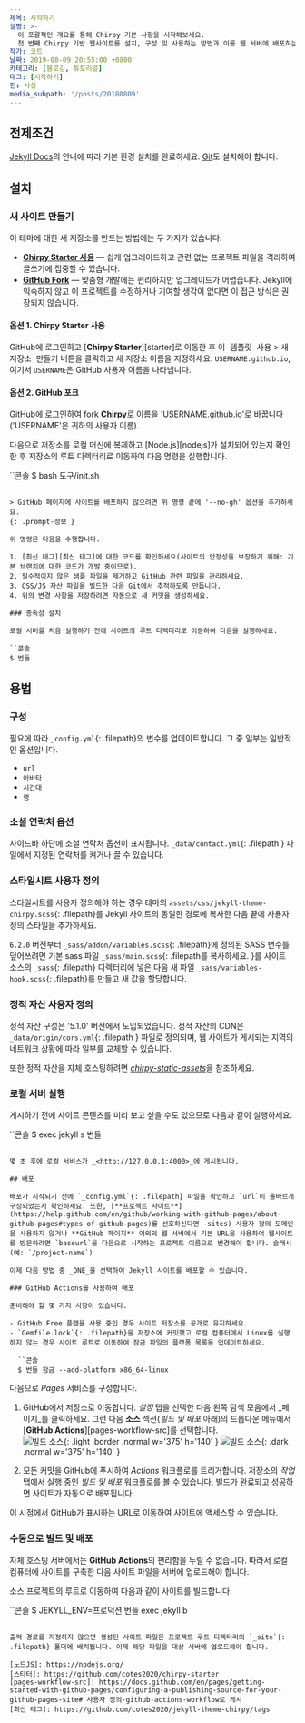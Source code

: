 ```yaml
---
제목: 시작하기
설명: >-
  이 포괄적인 개요를 통해 Chirpy 기본 사항을 시작해보세요.
  첫 번째 Chirpy 기반 웹사이트를 설치, 구성 및 사용하는 방법과 이를 웹 서버에 배포하는 방법을 배우게 됩니다.
작가: 코트
날짜: 2019-08-09 20:55:00 +0800
카테고리: [블로깅, 튜토리얼]
태그: [시작하기]
핀: 사실
media_subpath: '/posts/20180809'
---
```


## 전제조건

[Jekyll Docs](https://jekyllrb.com/docs/installation/)의 안내에 따라 기본 환경 설치를 완료하세요. [Git](https://git-scm.com/)도 설치해야 합니다.

## 설치

### 새 사이트 만들기

이 테마에 대한 새 저장소를 만드는 방법에는 두 가지가 있습니다.

- [**Chirpy Starter 사용**](#option-1-using-the-chirpy-starter) — 쉽게 업그레이드하고 관련 없는 프로젝트 파일을 격리하여 글쓰기에 집중할 수 있습니다.
- [**GitHub Fork**](#option-2-github-fork) — 맞춤형 개발에는 편리하지만 업그레이드가 어렵습니다. Jekyll에 익숙하지 않고 이 프로젝트를 수정하거나 기여할 생각이 없다면 이 접근 방식은 권장되지 않습니다.

#### 옵션 1. Chirpy Starter 사용

GitHub에 로그인하고 [**Chirpy Starter**][starter]로 이동한 후 <kbd>이 템플릿 사용</kbd> > <kbd>새 저장소 만들기</kbd> 버튼을 클릭하고 새 저장소 이름을 지정하세요. `USERNAME.github.io`, 여기서 `USERNAME`은 GitHub 사용자 이름을 나타냅니다.

#### 옵션 2. GitHub 포크

GitHub에 로그인하여 [fork **Chirpy**](https://github.com/cotes2020/jekyll-theme-chirpy/fork)로 이름을 'USERNAME.github.io'로 바꿉니다('USERNAME'은 귀하의 사용자 이름).

다음으로 저장소를 로컬 머신에 복제하고 [Node.js][nodejs]가 설치되어 있는지 확인한 후 저장소의 루트 디렉터리로 이동하여 다음 명령을 실행합니다.

``콘솔
$ bash 도구/init.sh
````

> GitHub 페이지에 사이트를 배포하지 않으려면 위 명령 끝에 '--no-gh' 옵션을 추가하세요.
{: .prompt-정보 }

위 명령은 다음을 수행합니다.

1. [최신 태그][최신 태그]에 대한 코드를 확인하세요(사이트의 안정성을 보장하기 위해: 기본 브랜치에 대한 코드가 개발 중이므로).
2. 필수적이지 않은 샘플 파일을 제거하고 GitHub 관련 파일을 관리하세요.
3. CSS/JS 자산 파일을 빌드한 다음 Git에서 추적하도록 만듭니다.
4. 위의 변경 사항을 저장하려면 자동으로 새 커밋을 생성하세요.

### 종속성 설치

로컬 서버를 처음 실행하기 전에 사이트의 루트 디렉터리로 이동하여 다음을 실행하세요.

``콘솔
$ 번들
````

## 용법

### 구성

필요에 따라 `_config.yml`{: .filepath}의 변수를 업데이트합니다. 그 중 일부는 일반적인 옵션입니다.

- `url`
- `아바타`
- `시간대`
- `랭`

### 소셜 연락처 옵션

사이드바 하단에 소셜 연락처 옵션이 표시됩니다. `_data/contact.yml`{: .filepath } 파일에서 지정된 연락처를 켜거나 끌 수 있습니다.

### 스타일시트 사용자 정의

스타일시트를 사용자 정의해야 하는 경우 테마의 `assets/css/jekyll-theme-chirpy.scss`{: .filepath}를 Jekyll 사이트의 동일한 경로에 복사한 다음 끝에 사용자 정의 스타일을 추가하세요.

`6.2.0` 버전부터 `_sass/addon/variables.scss`{: .filepath}에 정의된 SASS 변수를 덮어쓰려면 기본 sass 파일 `_sass/main.scss`{: .filepath를 복사하세요. }를 사이트 소스의 `_sass`{: .filepath} 디렉터리에 넣은 다음 새 파일 `_sass/variables-hook.scss`{: .filepath}를 만들고 새 값을 할당합니다.

### 정적 자산 사용자 정의

정적 자산 구성은 '5.1.0' 버전에서 도입되었습니다. 정적 자산의 CDN은 `_data/origin/cors.yml`{: .filepath } 파일로 정의되며, 웹 사이트가 게시되는 지역의 네트워크 상황에 따라 일부를 교체할 수 있습니다.

또한 정적 자산을 자체 호스팅하려면 [_chirpy-static-assets_](https://github.com/cotes2020/chirpy-static-assets#readme)을 참조하세요.

### 로컬 서버 실행

게시하기 전에 사이트 콘텐츠를 미리 보고 싶을 수도 있으므로 다음과 같이 실행하세요.

``콘솔
$ exec jekyll s 번들
````

몇 초 후에 로컬 서비스가 _<http://127.0.0.1:4000>_에 게시됩니다.

## 배포

배포가 시작되기 전에 `_config.yml`{: .filepath} 파일을 확인하고 `url`이 올바르게 구성되었는지 확인하세요. 또한, [**프로젝트 사이트**](https://help.github.com/en/github/working-with-github-pages/about-github-pages#types-of-github-pages)를 선호하신다면 -sites) 사용자 정의 도메인을 사용하지 않거나 **GitHub 페이지** 이외의 웹 서버에서 기본 URL을 사용하여 웹사이트를 방문하려면 `baseurl`을 다음으로 시작하는 프로젝트 이름으로 변경해야 합니다. 슬래시(예: `/project-name`)

이제 다음 방법 중 _ONE_을 선택하여 Jekyll 사이트를 배포할 수 있습니다.

### GitHub Actions를 사용하여 배포

준비해야 할 몇 가지 사항이 있습니다.

- GitHub Free 플랜을 사용 중인 경우 사이트 저장소를 공개로 유지하세요.
- `Gemfile.lock`{: .filepath}을 저장소에 커밋했고 로컬 컴퓨터에서 Linux를 실행하지 않는 경우 사이트 루트로 이동하여 잠금 파일의 플랫폼 목록을 업데이트하세요.

  ``콘솔
  $ 번들 잠금 --add-platform x86_64-linux
  ````

다음으로 _Pages_ 서비스를 구성합니다.

1. GitHub에서 저장소로 이동합니다. _설정_ 탭을 선택한 다음 왼쪽 탐색 모음에서 _페이지_를 클릭하세요. 그런 다음 **소스** 섹션(_빌드 및 배포_ 아래)의 드롭다운 메뉴에서 [**GitHub Actions**][pages-workflow-src]를 선택합니다.  
![빌드 소스](pages-source-light.png){: .light .border .normal w='375' h='140' }
![빌드 소스](pages-source-dark.png){: .dark .normal w='375' h='140' }

2. 모든 커밋을 GitHub에 푸시하여 _Actions_ 워크플로를 트리거합니다. 저장소의 _작업_ 탭에서 실행 중인 _빌드 및 배포_ 워크플로를 볼 수 있습니다. 빌드가 완료되고 성공하면 사이트가 자동으로 배포됩니다.

이 시점에서 GitHub가 표시하는 URL로 이동하여 사이트에 액세스할 수 있습니다.

### 수동으로 빌드 및 배포

자체 호스팅 서버에서는 **GitHub Actions**의 편리함을 누릴 수 없습니다. 따라서 로컬 컴퓨터에 사이트를 구축한 다음 사이트 파일을 서버에 업로드해야 합니다.

소스 프로젝트의 루트로 이동하여 다음과 같이 사이트를 빌드합니다.

``콘솔
$ JEKYLL_ENV=프로덕션 번들 exec jekyll b
````

출력 경로를 지정하지 않으면 생성된 사이트 파일은 프로젝트 루트 디렉터리의 `_site`{: .filepath} 폴더에 배치됩니다. 이제 해당 파일을 대상 서버에 업로드해야 합니다.

[노드JS]: https://nodejs.org/
[스타터]: https://github.com/cotes2020/chirpy-starter
[pages-workflow-src]: https://docs.github.com/en/pages/getting-started-with-github-pages/configuring-a-publishing-source-for-your-github-pages-site# 사용자 정의-github-actions-workflow로 게시
[최신 태그]: https://github.com/cotes2020/jekyll-theme-chirpy/tags
